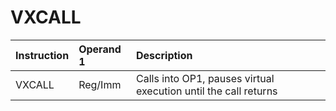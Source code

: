 # VXCALL

| Instruction | Operand 1 | Description |
| :--- | :--- | :--- |
| VXCALL | Reg/Imm | Calls into OP1, pauses virtual execution until the call returns |

